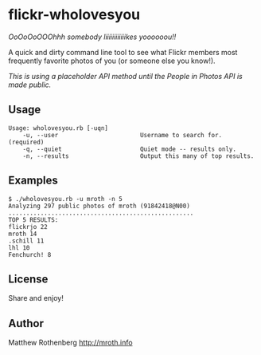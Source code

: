# flickr-wholovesyou

_OoOoOoOOOhhh somebody liiiiiiiiiiiikes yoooooou!!_

A quick and dirty command line tool to see what Flickr members most frequently favorite photos of you (or someone else you know!).

*This is using a placeholder API method until the People in Photos API is made public.*

## Usage

	Usage: wholovesyou.rb [-uqn]
	    -u, --user                       Username to search for. (required)
	    -q, --quiet                      Quiet mode -- results only.
	    -n, --results                    Output this many of top results.

## Examples

	$ ./wholovesyou.rb -u mroth -n 5
	Analyzing 297 public photos of mroth (91842418@N00)
	....................................................
	TOP 5 RESULTS:
	flickrjo 22
	mroth 14
	.schill 11
	lhl 10
	Fenchurch! 8
	

## License
Share and enjoy!

## Author
Matthew Rothenberg
http://mroth.info
